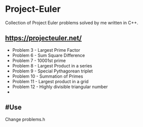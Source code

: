 # Project-Euler
Collection of Project Euler problems solved by me written in C++.

https://projecteuler.net/
-----------------------

* Problem 3 - Largest Prime Factor
* Problem 6  - Sum Square Difference
* Problem 7 - 10001st prime
* Problem 8 - Largest Product in a series
* Problem 9 - Special Pythagorean triplet
* Problem 10 - Summation of Primes
* Problem 11 - Largest product in a grid
* Problem  12 - Highly divisible triangular number
* 
#Use
-----
Change problems.h

